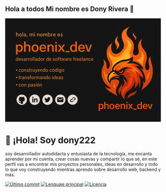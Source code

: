 ## Hola a todos Mi nombre es Dony Rivera 👋

<!--
**dony222/dony222** is a ✨ _special_ ✨ repository because its `README.md` (this file) appears on your GitHub profile.

Here are some ideas to get you started:

- 🔭 I’m currently working on ...
- 🌱 I’m currently learning ...
- 👯 I’m looking to collaborate on ...
- 🤔 I’m looking for help with ...
- 💬 Ask me about ...
- 📫 How to reach me: ...
- 😄 Pronouns: ...
- ⚡ Fun fact: ...
-->

![Banner](./fenix_dev.png)

# 👋 ¡Hola! Soy dony222

soy desarrollador autodidacta y entusiasta de la tecnología, me encanta aprender por mi cuenta, crear cosas nuevas y compartir lo que sé, en este perfil vas a encontrar mis proyectos personales, ideas en desarrollo y todo lo que voy construyendo mientras aprendo sobre desarrollo web, backend y más.

[![Último commit](https://img.shields.io/github/last-commit/dony222/dony222)](https://github.com/dony222/dony222)
[![Lenguaje principal](https://img.shields.io/github/languages/top/dony222/dony222)](https://github.com/dony222/dony222)
[![Licencia](https://img.shields.io/github/license/dony222/dony222)](https://github.com/dony222/dony222/blob/main/LICENSE)
